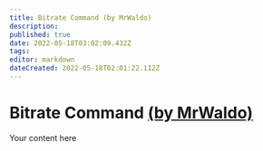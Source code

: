 ```yaml
---
title: Bitrate Command (by MrWaldo)
description: 
published: true
date: 2022-05-18T03:02:09.432Z
tags: 
editor: markdown
dateCreated: 2022-05-18T02:01:22.112Z
---
```


# Bitrate Command [(by MrWaldo)](https://www.twitch.tv/waldoandfriends)
Your content here